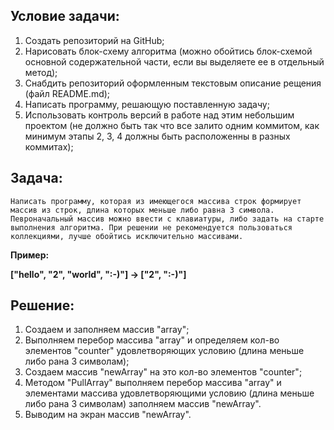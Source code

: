 ## Условие задачи:
1. Создать репозиторий на GitHub;
2. Нарисовать блок-схему алгоритма (можно обойтись блок-схемой основной содержательной части, если вы выделяете ее в отдельный метод);
3. Снабдить репозиторий оформленным текстовым описание рещения (файл README.md);
4. Написать программу, решающую поставленную задачу;
5. Использовать контроль версий в работе над этим небольшим проектом (не должно быть так что все залито одним коммитом, как минимум этапы 2, 3, 4 должны быть расположенны в разных коммитах);

## **Задача:**

    Написать программу, которая из имеющегося массива строк формирует массив из строк, длина которых меньше либо равна 3 символа. Певроначальный массив можно ввести с клавиатуры, либо задать на старте выполнения алгоритма. При решении не рекомендуется пользоваться коллекциями, лучше обойтись исключительно массивами.

**Пример:**

**["hello", "2", "world", ":-)"] -> ["2", ":-)"]**

## Решение:

1. Создаем и заполняем массив "array";
2. Выполняем перебор массива "array" и определяем кол-во элементов "counter" удовлетворяющих условию (длина меньше либо рана 3 символам);
3. Создаем массив "newArray" на это кол-во элементов "counter";
4. Методом "PullArray" выполняем перебор массива "array" и элементами массива удовлетворяющими условию (длина меньше либо рана 3 символам) заполняем массив "newArray".
5. Выводим на экран массив "newArray".
